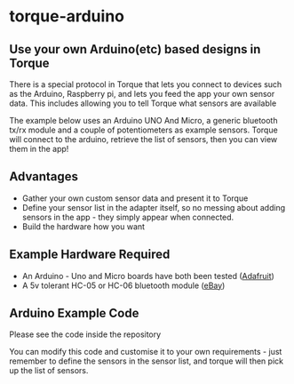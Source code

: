 # torque-arduino
## Use your own Arduino(etc) based designs in Torque

There is a special protocol in Torque that lets you connect to devices such as the Arduino, Raspberry pi, and lets you feed the app your own sensor data.   This includes allowing you to tell Torque what sensors are available

The example below uses an Arduino UNO And Micro, a generic bluetooth tx/rx module and a couple of potentiometers as example sensors.  Torque will connect to the arduino, retrieve the list of sensors, then you can view them in the app!

## Advantages

* Gather your own custom sensor data and present it to Torque
* Define your sensor list in the adapter itself, so no messing about adding sensors in the app - they simply appear when connected.
* Build the hardware how you want

## Example Hardware Required

* An Arduino - Uno and Micro boards have both been tested ([Adafruit](https://www.adafruit.com/))
* A 5v tolerant HC-05 or HC-06 bluetooth module ([eBay](http://www.ebay.com/bhp/hc-06))

## Arduino Example Code

Please see the code inside the repository

You can modify this code and customise it to your own requirements - just remember to define the sensors in the sensor list, and torque will then pick up the list of sensors.

